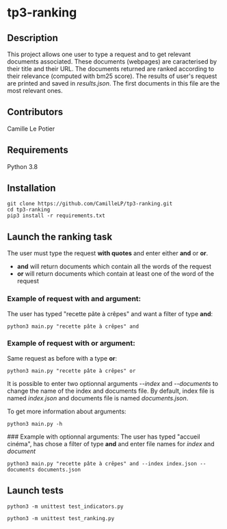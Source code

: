 # tp3-ranking

## Description
This project allows one user to type a request and to get relevant documents associated. These documents (webpages) are caracterised by their title and their URL. The documents returned are ranked according to their relevance (computed with bm25 score). The results of user's request are printed and saved in *results.json*. The first documents in this file are the most relevant ones.

## Contributors
Camille Le Potier

## Requirements
Python 3.8

## Installation
```shell
git clone https://github.com/CamilleLP/tp3-ranking.git
cd tp3-ranking
pip3 install -r requirements.txt
```


## Launch the ranking task
The user must type the request **with quotes** and enter either **and** or **or**. 
- **and** will return documents which contain all the words of the request
- **or** will return documents which contain at least one of the word of the request

### Example of request with **and** argument:
The user has typed "recette pâte à crêpes" and want a filter of type **and**:
```shell
python3 main.py "recette pâte à crêpes" and
```

### Example of request with **or** argument:
Same request as before with a type **or**:
```shell
python3 main.py "recette pâte à crêpes" or
```
It is possible to enter two optionnal arguments *--index* and *--documents* to change the name of the index and documents file. By default, index file is named *index.json* and documents file is named *documents.json*.

To get more information about arguments:
```shell
python3 main.py -h
```
### Example with optionnal arguments:
The user has typed "accueil cinéma", has chose a filter of type **and** and enter file names for *index* and *document*
```shell
python3 main.py "recette pâte à crêpes" and --index index.json --documents documents.json
```

## Launch tests

```shell
python3 -m unittest test_indicators.py
```

```shell
python3 -m unittest test_ranking.py
```